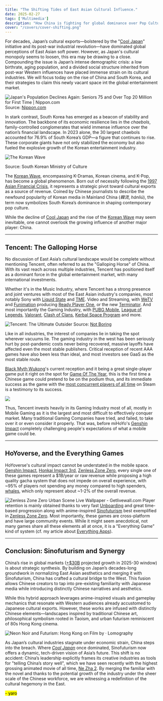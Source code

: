```yaml
---
title: "The Shifting Tides of East Asian Cultural Influence."
date: 2025-02-27
tags: ['Multimedia']
description: "How China is fighting for global dominance over Pop Culture."
cover: "/covers/cover-shifting.png"
---
```


For decades, Japan’s cultural exports—bolstered by the "[Cool Japan](https://en.wikipedia.org/wiki/Cool_Japan)" initiative and its post-war industrial revolution—have dominated global perceptions of East Asian soft power. However, as Japan's cultural monopoly seems to loosen, this era may be drawing to a close. Compounding the issue is Japan’s intense demographic crisis: a low birthrate, aging population, and a divided social structure inherited from post-war Western influences have placed immense strain on its cultural industries. We will focus today on the rise of China and South Korea, and their strategies to claim this newly vacant space int the global entertainment market.

![Japan's Population Declines Again: Seniors 75 and Over Top 20 Million for  First Time | Nippon.com](https://www.nippon.com/en/ncommon/contents/japan-data/2580708/2580708.png)
Source: [Nippon.com](https://www.nippon.com)  

In stark contrast, South Korea has emerged as a beacon of stability and innovation. The backbone of its economic resilience lies in the *chaebols*, family-controlled conglomerates that wield immense influence over the nation’s financial landscape. In 2023 alone, the 30 largest chaebols accounted for 76.9% of South Korea’s GDP—a figure that continues to rise. These corporate giants have not only stabilized the economy but also fueled the explosive growth of the Korean entertainment industry.

![The Korean Wave](https://imagedata.cafe24.com/us_1_2019/us1_2019_164-4.jpg)

Source: South Korean Ministry of Culture  

The [Korean Wave](https://en.wikipedia.org/wiki/Korean_Wave), encompassing K-Dramas, Korean cinema, and K-Pop, has become a global phenomenon. Born out of necessity following the [1997 Asian Financial Crisis](https://en.wikipedia.org/wiki/1997_Asian_financial_crisis), it represents a strategic pivot toward cultural exports as a source of revenue. Coined by Chinese journalists to describe the newfound popularity of Korean media in Mainland China (*韓流*, *hánliú*), the term now symbolizes South Korea’s dominance in shaping contemporary pop culture.

While the decline of [Cool Japan](https://en.wikipedia.org/wiki/Cool_Japan) and the rise of the [Korean Wave](https://en.wikipedia.org/wiki/Korean_Wave) may seem inevitable, one cannot overlook the growing influence of another major player: China.  

---

## Tencent: The Galloping Horse  

No discussion of East Asia’s cultural landscape would be complete without mentioning Tencent, often referred to as the "Galloping Horse" of China. With its vast reach across multiple industries, Tencent has positioned itself as a dominant force in the global entertainment market, with many international investments.

Whether it's in the Music Industry, where Tencent has a strong presence and joint ventures with most of the East Asian industry's companies, most notably Sony with [Liquid State](https://www.liquidstatemusic.com) and [TME](https://www.tencentmusic.com). Video and Streaming, with [WeTV](https://www.wetv.vip) and [Funimation](https://www.funimation.com) producing [Ready Player One](https://www.imdb.com/title/tt1677720), or the new [Terminator](https://www.imdb.com/title/tt6450804). And most importantly the Gaming Industry, with [PUBG Mobile](https://www.pubgmobile.com), [League of Legends](https://www.leagueoflegends.com), [Valorant](https://playvalorant.com), [Clash of Clans](https://www.supercell.com/games/clashofclans), [Kerbal Space Program](https://www.kerbalspaceprogram.com) and more.

![Tencent: The Ultimate Outsider](https://substackcdn.com/image/fetch/f_auto,q_auto:good,fl_progressive:steep/https%3A%2F%2Fbucketeer-e05bbc84-baa3-437e-9518-adb32be77984.s3.amazonaws.com%2Fpublic%2Fimages%2Fedbd97d3-5c7b-468e-8e32-a36723395357_1600x805.png)
Source: [Not Boring](https://www.notboring.co/p/tencent-the-ultimate-outsider)  

Like in all industries, the interest of companies lie in taking the spot wherever vacuums lie. The gaming industry in the west has been seriously hurt by post-pandemic costs never being recovered, massive layoffs have affected even the most stable publishers. Critical reception of recent AAA games have also been less than ideal, and most investors see GaaS as the most stable route.

[Black Myth Wukong](https://www.blackmythwukong.com)'s current reception and it being a great single-player game put it right on the spot for [Game Of The Year](https://thegameawards.com), this is the first time a Chinese game could pretend to be on the podium thus, and its immediate success as the game with the [most concurrent players of all time](https://www.pcgamer.com/games/rpg/black-myth-wukong-hits-massive-concurrent-player-milestone-on-steam) on Steam is a testimony to its success.

![](https://cdn.i-scmp.com/sites/default/files/styles/1200x800/public/2018/08/31/tencent.jpg?itok=g6uF_1X6)

Thus, Tencent invests heavily in its Gaming Industry most of all, mostly in Mobile Gaming as it is the largest and most difficult to effectively conquer market. Many traditional Gaming Companies have tried, and failed, to take over it or even consider it properly. That was, before miHoYo's [Genshin Impact](https://genshin.hoyoverse.com) completely challenging people's expectations of what a mobile game could be.

---

## HoYoverse, and the Everything Games  

HoYoverse's cultural impact cannot be understated in the mobile space. [Genshin Impact](https://genshin.hoyoverse.com), [Honkai Impact 3rd](https://honkaiimpact3.hoyoverse.com), [Zenless Zone Zero](https://zenless.hoyoverse.com), every single one of these games represent a $1B/year or raw revenue while proposing a high quality gacha system that does not impede on overall experience, with ~95% of players not spending any money compared to high spenders, [whales](https://www.gamedeveloper.com/business/the-psychology-of-whales-in-free-to-play-games), which only represent about ~1-2% of the overall revenue.

![Zenless Zone Zero Urban Scene Live Wallpaper - Getlivewall.com](https://getlivewall.com/wp-content/uploads/2024/07/Zenless-Zone-Zero-urban-scene-thumbnail.jpg)
Player retention is mainly obtained thanks to very fast [Unboarding](https://www.nngroup.com/articles/onboarding) and great time-based progression along with anime-inspired [Sinofuturism](https://www.e-flux.com/journal/80/100274/sinofuturism-1844-2046ad) best exemplified in [Zenless Zone Zero](https://zenless.hoyoverse.com). Most importantly, these games are cross-platform and have large community events. While it might seem anecdotical, not many games share all these elements all at once, it is a "Everything Game" kind of system (cf. my article about [Everything Apps](https://skoomaden.me/en/posts/arabes-et-chinois-le-mur-des-cultures)).

---

## Conclusion: Sinofuturism and Synergy  

China’s rise in global markets ([+$30B](https://www.mordorintelligence.com/industry-reports/chinese-gaming-industry) projected growth in 2025-30 window) is about strategic synthesis. By building on Japan’s decades-long groundwork in normalizing East Asian aesthetics and merging it with Sinofuturism, China has crafted a cultural bridge to the West. This fusion allows Chinese creators to tap into pre-existing familiarity with Japanese media while introducing distinctly Chinese narratives and aesthetics.

While this hybrid approach leverages anime-inspired visuals and gameplay mechanics that resonate with Western audiences already accustomed to Japanese cultural exports. However, these works are infused with distinctly Chinese elements—landscapes inspired by traditional Chinese art, philosophical symbolism rooted in Taoism, and urban futurism reminiscent of 80s Hong Kong cinema.

![Neon Noir and Futurism: Hong Kong on Film by · Lomography](https://cdn.assets.lomography.com/7c/f040b14f03bea84d8271e97a98c5fecf37ada4/1344x576x2.jpg?auth=01cfc0452ef53431974157345c3003ce5a6fca0a)

As Japan’s cultural industries stagnate under economic strain, China steps into the breach. Where _[Cool Japan](https://en.wikipedia.org/wiki/Cool_Japan)_ once dominated, Sinofuturism now offers a dynamic, tech-driven vision of Asia’s future. This shift is no accident: China’s leadership explicitly frames its creative industries as tools for "telling China’s story well", which we have seen recently with the highest grossing animated movie of all time, [Ne Zha 2](https://en.wikipedia.org/wiki/Ne_Zha_2). By merging the familiar with the novel and thanks to the potential growth of the industry under the sheer scale of the Chinese workforce, we are witnessing a redefinition of the cultural hegemony in the East.

<mark>- yaro</mark>  